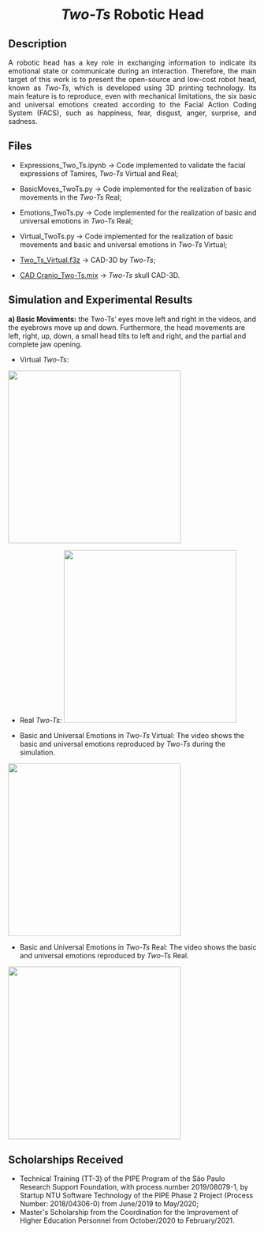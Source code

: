 <h1 align="center"><i>Two-Ts</i> Robotic Head</h1>

## Description
<p align="justify"> 
A robotic head has a key role in exchanging information to indicate its emotional state or communicate during an interaction. Therefore, the main target of this work is to present the open-source and low-cost robot head, known as <i>Two-Ts</i>, which is developed using 3D printing technology. Its main feature is to reproduce, even with mechanical limitations, the six basic and universal emotions created according to the Facial Action Coding System (FACS), such as happiness, fear, disgust, anger, surprise, and sadness.
</p>
  
## Files

+ Expressions_Two_Ts.ipynb -> Code implemented to validate the facial expressions of Tamires, <i>Two-Ts</i> Virtual and Real;

+ BasicMoves_TwoTs.py -> Code implemented for the realization of basic movements in the <i>Two-Ts</i> Real;

+ Emotions_TwoTs.py -> Code implemented for the realization of basic and universal emotions in <i>Two-Ts</i> Real;

+ Virtual_TwoTs.py -> Code implemented for the realization of basic movements and basic and universal emotions in <i>Two-Ts</i> Virtual;

+ [Two_Ts_Virtual.f3z](https://encurtador.com.br/diFGV) -> CAD-3D by <i>Two-Ts</i>;

+ [CAD Cranio_Two-Ts.mix](https://encurtador.com.br/kuJN8) -> <i>Two-Ts</i> skull CAD-3D.

## Simulation and Experimental Results

<b>a) Basic Moviments:</b> the Two-Ts’ eyes move left and right in the videos, and the eyebrows move up and down. Furthermore, the head movements are left, right, up, down, a small head tilts to left and right, and the partial and complete jaw opening.

+ Virtual <i>Two-Ts</i>: 
<!--[![](https://img.youtube.com/vi/udqf8mTrStc/0.jpg)](https://youtu.be/udqf8mTrStc)-->
[<img src="https://img.youtube.com/vi/udqf8mTrStc/0.jpg" width="350"/>](https://youtu.be/udqf8mTrStc)

+ Real <i>Two-Ts</i>: 
[<img src="https://img.youtube.com/vi/5K1MpseIagA/0.jpg" width="350"/>](https://youtu.be/5K1MpseIagA)

+ Basic and Universal Emotions in <i>Two-Ts</i> Virtual: The video shows the basic and universal emotions reproduced by <i>Two-Ts</i> during the simulation.

[<img src="https://img.youtube.com/vi/pIZDx-OqKEg/0.jpg" width="350"/>](https://youtu.be/pIZDx-OqKEg)


+ Basic and Universal Emotions in <i>Two-Ts</i> Real: The video shows the basic and universal emotions reproduced by <i>Two-Ts</i> Real.

[<img src="https://img.youtube.com/vi/z0KJ2hzK7wY/0.jpg" width="350"/>](https://www.youtube.com/watch?v=z0KJ2hzK7wY)



## Scholarships Received
+ Technical Training (TT-3) of the PIPE Program of the São Paulo Research Support Foundation, with process number 2019/08079-1, by Startup NTU Software Technology of the PIPE Phase 2 Project (Process Number: 2018/04306-0) from June/2019 to May/2020;
+ Master's Scholarship from the Coordination for the Improvement of Higher Education Personnel from October/2020 to February/2021.
